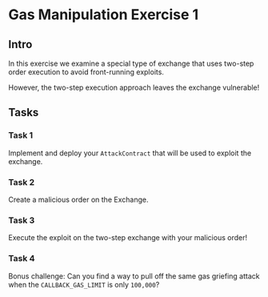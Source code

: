 # Gas Manipulation Exercise 1

## Intro

In this exercise we examine a special type of exchange that uses two-step order execution to avoid front-running exploits.

However, the two-step execution approach leaves the exchange vulnerable! 

## Tasks

### Task 1
Implement and deploy your `AttackContract` that will be used to exploit the exchange.

### Task 2
Create a malicious order on the Exchange.

### Task 3
Execute the exploit on the two-step exchange with your malicious order!

### Task 4
Bonus challenge: Can you find a way to pull off the same gas griefing attack when the `CALLBACK_GAS_LIMIT` is only `100,000`?
